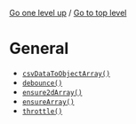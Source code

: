 <!-- generated by markdown-notes-tree -->

<!-- upward navigation links generated by markdown-notes-tree start here -->

[Go one level up](..) / [Go to top level](../..)

<!-- upward navigation links generated by markdown-notes-tree end here -->

# General

<!-- optional markdown-notes-tree directory description starts here -->

<!-- optional markdown-notes-tree directory description ends here -->

- [`csvDataToObjectArray()`](csvToObjectArray\(\).md)
- [`debounce()`](debounce\(\).md)
- [`ensure2dArray()`](ensure2dArray\(\).md)
- [`ensureArray()`](ensureArray\(\).md)
- [`throttle()`](throttle\(\).md)
